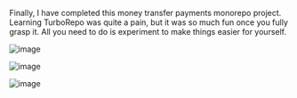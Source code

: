 Finally, I have completed this money transfer payments monorepo project. Learning TurboRepo was quite a pain, but it was so much fun once you fully grasp it. All you need to do is experiment to make things easier for yourself.

![image](https://github.com/iamdarwinsai/10Xpayments/assets/38688596/cbbbeef9-7d8e-467c-a5eb-a57dbb0e258a)

![image](https://github.com/iamdarwinsai/10Xpayments/assets/38688596/d8470075-1011-467a-8c54-ecebb13ef5a9)

![image](https://github.com/iamdarwinsai/10Xpayments/assets/38688596/bd8ce80b-71d4-4974-abd2-f834470f2520)
